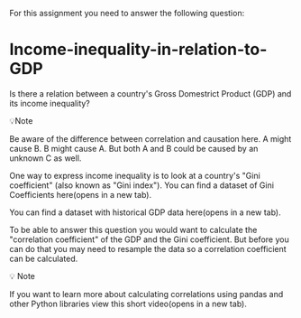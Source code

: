 For this assignment you need to answer the following question:

# Income-inequality-in-relation-to-GDP

Is there a relation between a country's Gross Domestrict Product (GDP) and its income inequality?

💡Note

Be aware of the difference between correlation and causation here. A might cause B. B might cause A. But both A and B could be caused by an unknown C as well.

One way to express income inequality is to look at a country's "Gini coefficient" (also known as "Gini index"). You can find a dataset of Gini Coefficients here(opens in a new tab).

You can find a dataset with historical GDP data here(opens in a new tab).

To be able to answer this question you would want to calculate the "correlation coefficient" of the GDP and the Gini coefficient. But before you can do that you may need to resample the data so a correlation coefficient can be calculated.

💡 Note

If you want to learn more about calculating correlations using pandas and other Python libraries view this short video(opens in a new tab).

